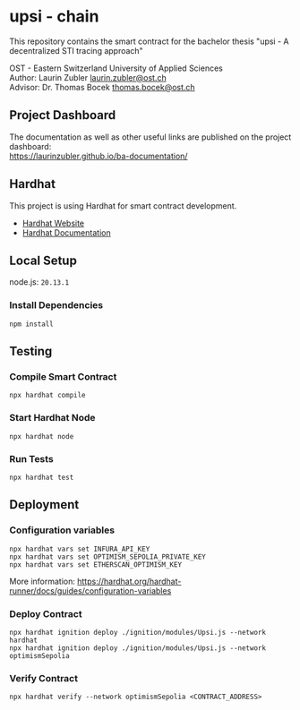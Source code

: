 # upsi - chain

This repository contains the smart contract for the bachelor thesis "upsi - A decentralized STI tracing approach"

OST - Eastern Switzerland University of Applied Sciences  
Author: Laurin Zubler [laurin.zubler@ost.ch](mailto:laurin.zubler@ost.ch)  
Advisor: Dr. Thomas Bocek [thomas.bocek@ost.ch](mailto:thomas.bocek@ost.ch)

## Project Dashboard
The documentation as well as other useful links are published on the project dashboard:  
https://laurinzubler.github.io/ba-documentation/

## Hardhat
This project is using Hardhat for smart contract development.
- [Hardhat Website](https://hardhat.org/)
- [Hardhat Documentation](https://hardhat.org/docs)

## Local Setup
node.js: `20.13.1` 

### Install Dependencies
```shell
npm install
```

## Testing
### Compile Smart Contract
```shell
npx hardhat compile
```

### Start Hardhat Node
```shell
npx hardhat node
```

### Run Tests
```shell
npx hardhat test
```

## Deployment
### Configuration variables
```shell
npx hardhat vars set INFURA_API_KEY
npx hardhat vars set OPTIMISM_SEPOLIA_PRIVATE_KEY
npx hardhat vars set ETHERSCAN_OPTIMISM_KEY
```
More information: https://hardhat.org/hardhat-runner/docs/guides/configuration-variables

### Deploy Contract 
```shell
npx hardhat ignition deploy ./ignition/modules/Upsi.js --network hardhat
npx hardhat ignition deploy ./ignition/modules/Upsi.js --network optimismSepolia
```

### Verify Contract
```shell
npx hardhat verify --network optimismSepolia <CONTRACT_ADDRESS>
```
